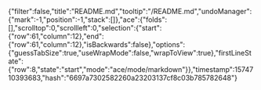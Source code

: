 {"filter":false,"title":"README.md","tooltip":"/README.md","undoManager":{"mark":-1,"position":-1,"stack":[]},"ace":{"folds":[],"scrolltop":0,"scrollleft":0,"selection":{"start":{"row":61,"column":12},"end":{"row":61,"column":12},"isBackwards":false},"options":{"guessTabSize":true,"useWrapMode":false,"wrapToView":true},"firstLineState":{"row":8,"state":"start","mode":"ace/mode/markdown"}},"timestamp":1574710393683,"hash":"6697a7302582260a23203137cf8c03b785782648"}